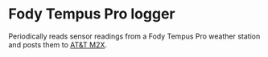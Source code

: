 # Fody Tempus Pro logger

Periodically reads sensor readings from a Fody Tempus Pro weather station and posts them to
[AT&T M2X](https://m2x.att.com/).

